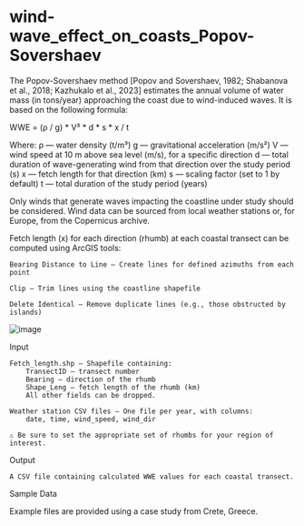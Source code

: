 # wind-wave_effect_on_coasts_Popov-Sovershaev

The Popov-Sovershaev method [Popov and Sovershaev, 1982; Shabanova et al., 2018; Kazhukalo et al., 2023] estimates the annual volume of water mass (in tons/year) approaching the coast due to wind-induced waves. It is based on the following formula:

WWE = (ρ / g) * V³ * d * s * x / t

Where:
    ρ — water density (t/m³)
    g — gravitational acceleration (m/s²)
    V — wind speed at 10 m above sea level (m/s), for a specific direction
    d — total duration of wave-generating wind from that direction over the study period (s)
    x — fetch length for that direction (km)
    s — scaling factor (set to 1 by default)
    t — total duration of the study period (years)

Only winds that generate waves impacting the coastline under study should be considered. Wind data can be sourced from local weather stations or, for Europe, from the Copernicus archive.

Fetch length (x) for each direction (rhumb) at each coastal transect can be computed using ArcGIS tools:

    Bearing Distance to Line — Create lines for defined azimuths from each point

    Clip — Trim lines using the coastline shapefile

    Delete Identical — Remove duplicate lines (e.g., those obstructed by islands)
    
![image](https://github.com/anchousina/wind-wave_effect_on_the_coasts_Popov-Sovershaev/assets/157022548/8c12f738-6797-4d52-b050-6e2e8e50f633)

Input

    Fetch_length.shp — Shapefile containing:
        TransectID – transect number
        Bearing – direction of the rhumb
        Shape_Leng – fetch length of the rhumb (km)
        All other fields can be dropped.

    Weather station CSV files — One file per year, with columns:
        date, time, wind_speed, wind_dir

    ⚠️ Be sure to set the appropriate set of rhumbs for your region of interest.

Output

    A CSV file containing calculated WWE values for each coastal transect.

Sample Data

Example files are provided using a case study from Crete, Greece.




